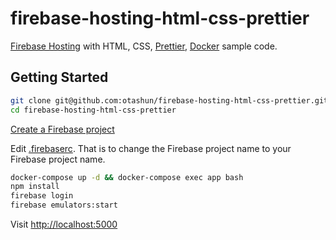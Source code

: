 # firebase-hosting-html-css-prettier

[Firebase Hosting](https://firebase.google.com/docs/hosting) with HTML, CSS, [Prettier](https://prettier.io/), [Docker](https://www.docker.com/) sample code.

## Getting Started

```bash
git clone git@github.com:otashun/firebase-hosting-html-css-prettier.git
cd firebase-hosting-html-css-prettier
```

[Create a Firebase project](https://firebase.google.com/docs/web/setup#create-firebase-project)

Edit [.firebaserc](https://github.com/otashun/firebase-hosting-html-css-prettier/blob/main/.firebaserc). That is to change the Firebase project name to your Firebase project name.

```bash
docker-compose up -d && docker-compose exec app bash
npm install
firebase login
firebase emulators:start
```

Visit <http://localhost:5000>
